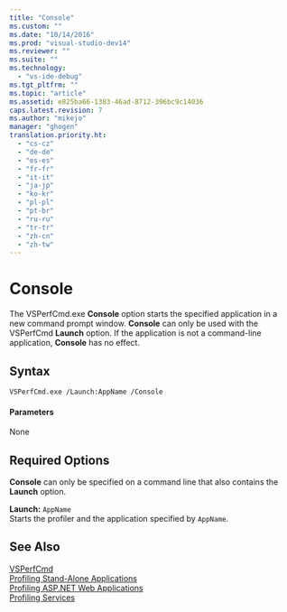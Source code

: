 ```yaml
---
title: "Console"
ms.custom: ""
ms.date: "10/14/2016"
ms.prod: "visual-studio-dev14"
ms.reviewer: ""
ms.suite: ""
ms.technology: 
  - "vs-ide-debug"
ms.tgt_pltfrm: ""
ms.topic: "article"
ms.assetid: e825ba66-1383-46ad-8712-396bc9c14036
caps.latest.revision: 7
ms.author: "mikejo"
manager: "ghogen"
translation.priority.ht: 
  - "cs-cz"
  - "de-de"
  - "es-es"
  - "fr-fr"
  - "it-it"
  - "ja-jp"
  - "ko-kr"
  - "pl-pl"
  - "pt-br"
  - "ru-ru"
  - "tr-tr"
  - "zh-cn"
  - "zh-tw"
---
```

# Console
The VSPerfCmd.exe **Console** option starts the specified application in a new command prompt window. **Console** can only be used with the VSPerfCmd **Launch** option. If the application is not a command-line application, **Console** has no effect.  
  
## Syntax  
  
```  
VSPerfCmd.exe /Launch:AppName /Console  
```  
  
#### Parameters  
 None  
  
## Required Options  
 **Console** can only be specified on a command line that also contains the **Launch** option.  
  
 **Launch:** `AppName`  
 Starts the profiler and the application specified by `AppName`.  
  
## See Also  
 [VSPerfCmd](../profiling/vsperfcmd.md)   
 [Profiling Stand-Alone Applications](../profiling/command-line-profiling-of-stand-alone-applications.md)   
 [Profiling ASP.NET Web Applications](../profiling/command-line-profiling-of-asp.net-web-applications.md)   
 [Profiling Services](../profiling/command-line-profiling-of-services.md)